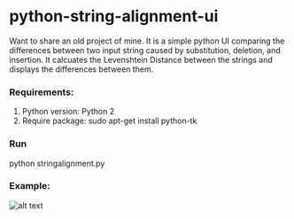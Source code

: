 # python-string-alignment-ui
Want to share an old project of mine.
It is a simple python UI comparing the differences between two input string caused by  substitution, deletion, and insertion. It calcuates the Levenshtein Distance between the strings and displays the differences between them. 

### Requirements:
1. Python version: Python 2
2. Require package: sudo apt-get install python-tk

### Run
python stringalignment.py

### Example:
![alt text](https://docs.google.com/drawings/d/e/2PACX-1vS0hBoHYEG1y3KLgJa0C3NAmihWnXszBoidiGl8bf7tkTjLgw1ScnjCz23sKmpJPoQ4KJHajXhKJGjx/pub?w=1233&h=713)
